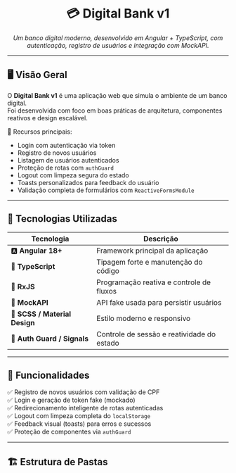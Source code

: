 <h1 align="center">💳 Digital Bank v1</h1>

<p align="center">
  <em>Um banco digital moderno, desenvolvido em Angular + TypeScript, com autenticação, registro de usuários e integração com MockAPI.</em>
</p>

---

## 🖥️ Visão Geral

O **Digital Bank v1** é uma aplicação web que simula o ambiente de um banco digital.  
Foi desenvolvida com foco em boas práticas de arquitetura, componentes reativos e design escalável.  

👤 Recursos principais:
- Login com autenticação via token
- Registro de novos usuários
- Listagem de usuários autenticados
- Proteção de rotas com `authGuard`
- Logout com limpeza segura do estado
- Toasts personalizados para feedback do usuário
- Validação completa de formulários com `ReactiveFormsModule`

---

## 🧠 Tecnologias Utilizadas

| Tecnologia | Descrição |
|-------------|------------|
| 🅰️ **Angular 18+** | Framework principal da aplicação |
| 💪 **TypeScript** | Tipagem forte e manutenção do código |
| 🎯 **RxJS** | Programação reativa e controle de fluxos |
| 🧱 **MockAPI** | API fake usada para persistir usuários |
| 💅 **SCSS / Material Design** | Estilo moderno e responsivo |
| 🔐 **Auth Guard / Signals** | Controle de sessão e reatividade do estado |

---

## 🚀 Funcionalidades

✅ Registro de novos usuários com validação de CPF  
✅ Login e geração de token fake (mockado)  
✅ Redirecionamento inteligente de rotas autenticadas  
✅ Logout com limpeza completa do `localStorage`  
✅ Feedback visual (toasts) para erros e sucessos  
✅ Proteção de componentes via `authGuard`

---

## 🏗️ Estrutura de Pastas

